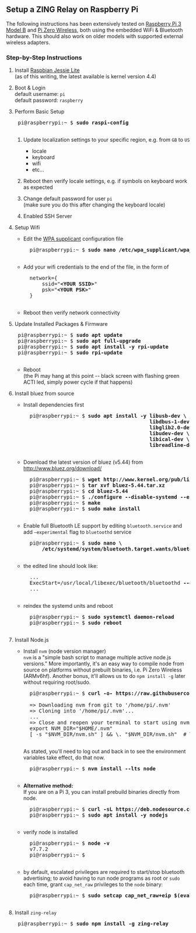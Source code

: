 ## Setup a **ZING** Relay on Raspberry Pi

The following instructions has been extensively tested on [Raspberry Pi 3 Model B](https://www.raspberrypi.org/products/raspberry-pi-3-model-b/) and [Pi Zero Wireless](https://www.raspberrypi.org/products/pi-zero-wireless/), both using the embedded WiFi & Bluetooth hardware. This should also work on older models with supported external wireless adapters.

### Step-by-Step Instructions

1. Install [Raspbian Jessie Lite](https://www.raspberrypi.org/downloads/raspbian/)   
(as of this writing, the latest available is kernel version 4.4)

1. Boot & Login   
default username: `pi`  
default password: `raspberry`

1. Perform Basic Setup
	<pre>
	pi@raspberrypi:~ $ <strong>sudo raspi-config</strong>
	</pre>

	1. Update localization settings to your specific region, e.g. from `GB` to `US`
		- locale
		- keyboard
		- wifi
		- etc...

	1. Reboot then verify locale settings, e.g. if symbols on keyboard work as expected

	1. Change default password for user `pi`  
	   (make sure you do this after changing the keyboard locale)

	1. Enabled SSH Server

1. Setup Wifi  
	- Edit the [WPA supplicant](http://w1.fi/wpa_supplicant/) configuration file
		<pre>
		pi@raspberrypi:~ $ <strong>sudo nano /etc/wpa_supplicant/wpa_supplicant.conf</strong>
		</pre>

	- Add your wifi credentials to the end of the file, in the form of
		<pre>
		network={
			ssid="<strong>&lt;YOUR SSID&gt;</strong>"
			psk="<strong>&lt;YOUR PSK&gt;</strong>"
		}
		</pre>

	- Reboot then verify network connectivity

1. Update Installed Packages & Firmware
	<pre>
	pi@raspberrypi:~ $ <strong>sudo apt update</strong>
	pi@raspberrypi:~ $ <strong>sudo apt full-upgrade</strong>
	pi@raspberrypi:~ $ <strong>sudo apt install -y rpi-update</strong>
	pi@raspberrypi:~ $ <strong>sudo rpi-update</strong>
	</pre>

	- Reboot  
	(the Pi may hang at this point -- black screen with flashing green ACTI led, simply power cycle if that happens)

1. Install bluez from source
	- Install dependencies first
		<pre>
		pi@raspberrypi:~ $ <strong>sudo apt install -y libusb-dev \
		                                       libdbus-1-dev \
		                                       libglib2.0-dev \
		                                       libudev-dev \
		                                       libical-dev \
		                                       libreadline-dev</strong>
		</pre>

	- Download the latest version of bluez (v5.44) from http://www.bluez.org/download/
		<pre>
		pi@raspberrypi:~ $ <strong>wget <a href-"http://www.kernel.org/pub/linux/bluetooth/bluez-5.44.tar.xz">http://www.kernel.org/pub/linux/bluetooth/bluez-5.44.tar.xz</a></strong>
		pi@raspberrypi:~ $ <strong>tar xvf bluez-5.44.tar.xz</strong>
		pi@raspberrypi:~ $ <strong>cd bluez-5.44</strong>
		pi@raspberrypi:~ $ <strong>./configure --disable-systemd --enable-deprecated</strong>
		pi@raspberrypi:~ $ <strong>make</strong>
		pi@raspberrypi:~ $ <strong>sudo make install</strong>
		</pre>

	- Enable full Bluetooth LE support by
	editing `bluetooth.service` and add `–experimental` flag to `bluetoothd` service
		<pre>
		pi@raspberrypi:~ $ <strong>sudo nano \
		    /etc/systemd/system/bluetooth.target.wants/bluetooth.service</strong>
		</pre>

	- the edited line should look like:
		<pre>
		...
		ExecStart=/usr/local/libexec/bluetooth/bluetoothd <strong>--experimental</strong>
		...
		</pre>

	- reindex the systemd units and reboot
		<pre>
		pi@raspberrypi:~ $ <strong>sudo systemctl daemon-reload</strong>
		pi@raspberrypi:~ $ <strong>sudo reboot</strong>
		</pre>


1. Install Node.js
	* Install `nvm` (node version manager)  
	`nvm` is a "simple bash script to manage multiple active node.js versions." More importantly, it's an easy way to compile node from source on platforms without prebuilt binaries, i.e. Pi Zero Wireless (ARMv6hf). Another bonus, it'll allows us to do `npm install -g` later without requiring root/sudo.
		<pre>
		pi@raspberrypi:~ $ <strong>curl -o- https://raw.githubusercontent.com/creationix/nvm/v0.33.1/install.sh | bash
		</strong>
		=> Downloading nvm from git to '/home/pi/.nvm'
		=> Cloning into '/home/pi/.nvm'...
		...
		=> Close and reopen your terminal to start using nvm or run the following to use it now:
		export NVM_DIR="$HOME/.nvm"
		[ -s "$NVM_DIR/nvm.sh" ] && \. "$NVM_DIR/nvm.sh"  # This loads nvm
		</pre>
		As stated, you'll need to log out and back in to see the environment variables take effect, do that now.
		<pre>
		pi@raspberrypi:~ $ <strong>nvm install --lts node</strong>
		</pre>

	* **Alternative method:**  
	If you are on a Pi 3, you can install prebuild binaries directly from node.
		<pre>
		pi@raspberrypi:~ $ <strong>curl -sL https://deb.nodesource.com/setup_7.x | sudo -E bash -</strong>
		pi@raspberrypi:~ $ <strong>sudo apt install -y nodejs</strong>
		</pre>

	- verify node is installed
		<pre>
		pi@raspberrypi:~ $ <strong>node -v</strong>
		v7.7.2
		pi@raspberrypi:~ $
		</pre>

	- by default, escalated privileges are required to start/stop bluetooth advertising; to avoid having to run node programs as root or `sudo` each time, grant `cap_net_raw` privileges to the `node` binary:
		<pre>
		pi@raspberrypi:~ $ <strong>sudo setcap cap_net_raw+eip $(eval readlink -f `which node`)</strong>
		</pre>

1. Install `zing-relay`
	<pre>
	pi@raspberrypi:~ $ <strong>sudo npm install -g zing-relay</strong>
	</pre>
